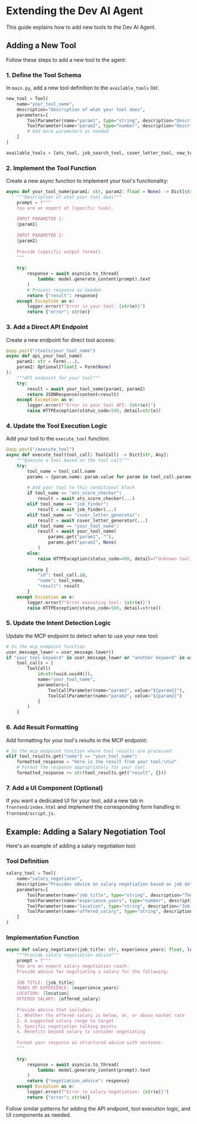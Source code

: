 # Extending the Dev AI Agent

This guide explains how to add new tools to the Dev AI Agent.

## Adding a New Tool

Follow these steps to add a new tool to the agent:

### 1. Define the Tool Schema

In `main.py`, add a new tool definition to the `available_tools` list:

```python
new_tool = Tool(
    name="your_tool_name",
    description="Description of what your tool does",
    parameters=[
        ToolParameter(name="param1", type="string", description="Description of parameter 1", required=True),
        ToolParameter(name="param2", type="number", description="Description of parameter 2", required=False),
        # Add more parameters as needed
    ]
)

available_tools = [ats_tool, job_search_tool, cover_letter_tool, new_tool]
```

### 2. Implement the Tool Function

Create a new async function to implement your tool's functionality:

```python
async def your_tool_name(param1: str, param2: float = None) -> Dict[str, Any]:
    """Description of what your tool does"""
    prompt = f"""
    You are an expert at [specific task].
    
    INPUT PARAMETER 1:
    {param1}
    
    INPUT PARAMETER 2:
    {param2}
    
    Provide [specific output format].
    """
    
    try:
        response = await asyncio.to_thread(
            lambda: model.generate_content(prompt).text
        )
        # Process response as needed
        return {"result": response}
    except Exception as e:
        logger.error(f"Error in your tool: {str(e)}")
        return {"error": str(e)}
```

### 3. Add a Direct API Endpoint

Create a new endpoint for direct tool access:

```python
@app.post("/tools/your_tool_name")
async def api_your_tool_name(
    param1: str = Form(...),
    param2: Optional[float] = Form(None)
):
    """API endpoint for your tool"""
    try:
        result = await your_tool_name(param1, param2)
        return JSONResponse(content=result)
    except Exception as e:
        logger.error(f"Error in your tool API: {str(e)}")
        raise HTTPException(status_code=500, detail=str(e))
```

### 4. Update the Tool Execution Logic

Add your tool to the `execute_tool` function:

```python
@app.post("/execute_tool")
async def execute_tool(tool_call: ToolCall) -> Dict[str, Any]:
    """Execute a tool based on the tool call"""
    try:
        tool_name = tool_call.name
        params = {param.name: param.value for param in tool_call.parameters}
        
        # Add your tool to this conditional block
        if tool_name == "ats_score_checker":
            result = await ats_score_checker(...)
        elif tool_name == "job_finder":
            result = await job_finder(...)
        elif tool_name == "cover_letter_generator":
            result = await cover_letter_generator(...)
        elif tool_name == "your_tool_name":
            result = await your_tool_name(
                params.get("param1", ""),
                params.get("param2", None)
            )
        else:
            raise HTTPException(status_code=400, detail=f"Unknown tool: {tool_name}")
        
        return {
            "id": tool_call.id,
            "name": tool_name,
            "result": result
        }
    except Exception as e:
        logger.error(f"Error executing tool: {str(e)}")
        raise HTTPException(status_code=500, detail=str(e))
```

### 5. Update the Intent Detection Logic

Update the MCP endpoint to detect when to use your new tool:

```python
# In the mcp_endpoint function
user_message_lower = user_message.lower()
if "your tool keyword" in user_message_lower or "another keyword" in user_message_lower:
    tool_calls = [
        ToolCall(
            id=str(uuid.uuid4()),
            name="your_tool_name",
            parameters=[
                ToolCallParameter(name="param1", value="${param1}"),
                ToolCallParameter(name="param2", value="${param2}")
            ]
        )
    ]
```

### 6. Add Result Formatting

Add formatting for your tool's results in the MCP endpoint:

```python
# In the mcp_endpoint function where tool results are processed
elif tool_results.get("name") == "your_tool_name":
    formatted_response = "Here is the result from your tool:\n\n"
    # Format the response appropriately for your tool
    formatted_response += str(tool_results.get("result", {}))
```

### 7. Add a UI Component (Optional)

If you want a dedicated UI for your tool, add a new tab in `frontend/index.html` and implement the corresponding form handling in `frontend/script.js`.

## Example: Adding a Salary Negotiation Tool

Here's an example of adding a salary negotiation tool:

### Tool Definition

```python
salary_tool = Tool(
    name="salary_negotiator",
    description="Provides advice on salary negotiation based on job details and candidate experience",
    parameters=[
        ToolParameter(name="job_title", type="string", description="The job title", required=True),
        ToolParameter(name="experience_years", type="number", description="Years of experience", required=True),
        ToolParameter(name="location", type="string", description="Job location", required=True),
        ToolParameter(name="offered_salary", type="string", description="Salary offered", required=True)
    ]
)
```

### Implementation Function

```python
async def salary_negotiator(job_title: str, experience_years: float, location: str, offered_salary: str) -> Dict[str, Any]:
    """Provide salary negotiation advice"""
    prompt = f"""
    You are an expert salary negotiation coach.
    Provide advice for negotiating a salary for the following:
    
    JOB TITLE: {job_title}
    YEARS OF EXPERIENCE: {experience_years}
    LOCATION: {location}
    OFFERED SALARY: {offered_salary}
    
    Provide advice that includes:
    1. Whether the offered salary is below, at, or above market rate
    2. A suggested salary range to target
    3. Specific negotiation talking points
    4. Benefits beyond salary to consider negotiating
    
    Format your response as structured advice with sections.
    """
    
    try:
        response = await asyncio.to_thread(
            lambda: model.generate_content(prompt).text
        )
        return {"negotiation_advice": response}
    except Exception as e:
        logger.error(f"Error in salary negotiation: {str(e)}")
        return {"error": str(e)}
```

Follow similar patterns for adding the API endpoint, tool execution logic, and UI components as needed.
